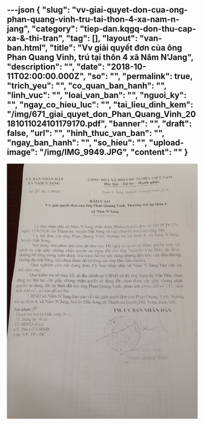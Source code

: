 ---json
{
    "slug": "vv-giai-quyet-don-cua-ong-phan-quang-vinh-tru-tai-thon-4-xa-nam-n-jang",
    "category": "tiep-dan.kqgq-don-thu-cap-xa-&-thi-tran",
    "tag": [],
    "layout": "van-ban.html",
    "title": "Vv giải quyết đơn của ông Phan Quang Vinh, trú tại thôn 4 xã Nâm N'Jang",
    "description": "",
    "date": "2018-10-11T02:00:00.000Z",
    "so": "",
    "permalink": true,
    "trich_yeu": "",
    "co_quan_ban_hanh": "",
    "linh_vuc": "",
    "loai_van_ban": "",
    "nguoi_ky": "",
    "ngay_co_hieu_luc": "",
    "tai_lieu_dinh_kem": "/img/671_giai_quyet_don_Phan_Quang_Vinh_20181011024101179170.pdf",
    "banner": "",
    "draft": false,
    "url": "",
    "hinh_thuc_van_ban": "",
    "ngay_ban_hanh": "",
    "so_hieu": "",
    "upload-image": "/img/IMG_9949.JPG",
    "__content__": ""
}
---
<p><img alt="" src="/img/IMG_9949.JPG" /></p>
